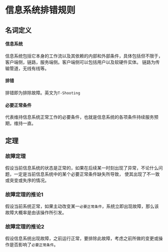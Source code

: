 # 信息系统排错规则

## 名词定义
#### 信息系统
信息系统包括它本身的工作流以及其依赖的内部和外部条件，具体包括但不限于，客户端侧，链路，服务端侧。客户端侧可以包括用户以及软硬件实体。
链路为传输管道，无线有线等。


#### 排错
排错即为排除故障。英文为`T-Shooting`

#### 必要正常条件
代表维持信息系统正常工作的必要条件，也就是信息系统的各项条件持续服务预期，维持一直。


## 定理
### 故障定理
假设当前信息系统的状态是正常的，如果在后续某一时刻出现了异常，不论什么问题，一定是当前信息系统中的某个必要正常条件缺失所导致，
使其出现了不一致或突变或失序的情况。

### 故障定理的推论1
假设当前系统正常，如果主动改变某一`必要正常条件`，系统立即出现故障，那么该故障大概率是由该操作所引发。

### 故障定理的推论2
假设信息系统出现故障，之前运行正常，要排除此故障，考虑之前所做的变更或操作是否影响了`必要正常条件`。
